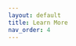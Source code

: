 ```yaml
---
layout: default
title: Learn More
nav_order: 4
---
```


<!-- Edit the content below for the workshop in question. Once you're ready to publish, remove the comment characters e.g. "<!--" at the start and end -->

<!--

## QGIS Tutorials and Resources

- [QGIS Documentation](https://qgis.org/en/docs/index.html)
  - User guide and training manual
- [QGIS Tutorials and Tips](http://www.qgistutorials.com/en/)
  - Step-by-step tutorials addressing basic, intermediate, and advanced operations, in addition to Python scripting (PyQGIS) and web mapping.
- QGIS [video tutorials](https://www.youtube.com/channel/UCxs7cfMwzgGZhtUuwhny4-Q) with Klas Karlsson

-->
